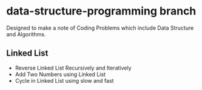 # data-structure-programming branch

Designed to make a note of Coding Problems which include Data Structure and Algorithms.

## Linked List
* Reverse Linked List Recursively and Iteratively
* Add Two Numbers using Linked List
* Cycle in Linked List using slow and fast
